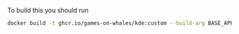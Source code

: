 To build this you should run
```bash
docker build -t ghcr.io/games-on-whales/kde:custom --build-arg BASE_APP_IMAGE=ghcr.io/games-on-whales/base-app:edge .
```
